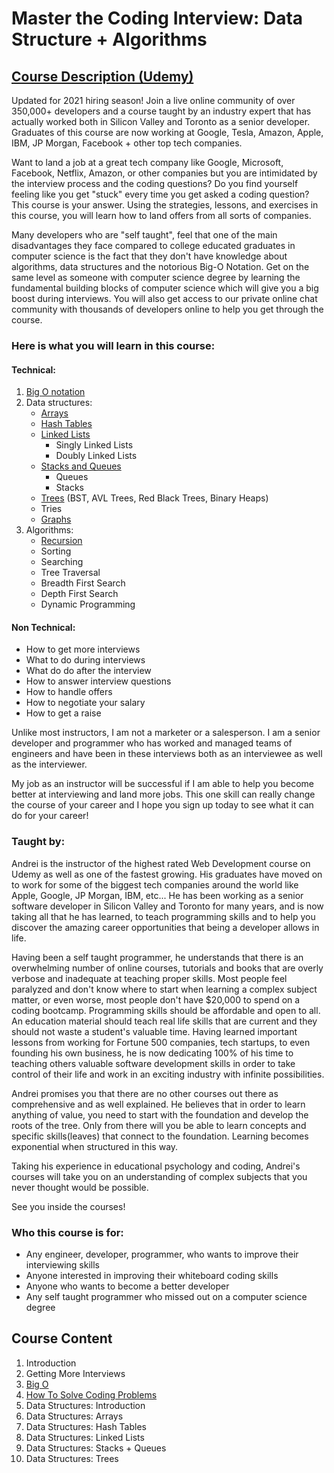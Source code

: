 # Master the Coding Interview: Data Structure + Algorithms

## [Course Description (Udemy)](https://www.udemy.com/course/master-the-coding-interview-data-structures-algorithms/)

Updated for 2021 hiring season! Join a live online community of over 350,000+ developers and a course taught by an industry expert that has actually worked both in Silicon Valley and Toronto as a senior developer. Graduates of this course are now working at Google, Tesla, Amazon, Apple, IBM, JP Morgan, Facebook + other top tech companies.

Want to land a job at a great tech company like Google, Microsoft, Facebook, Netflix, Amazon, or other companies but you are intimidated by the interview process and the coding questions? Do you find yourself feeling like you get "stuck" every time you get asked a coding question? This course is your answer. Using the strategies, lessons, and exercises in this course, you will learn how to land offers from all sorts of companies.

Many developers who are "self taught", feel that one of the main disadvantages they face compared to college educated graduates in computer science is the fact that they don't have knowledge about algorithms, data structures and the notorious Big-O Notation. Get on the same level as someone with computer science degree by learning the fundamental building blocks of computer science which will give you a big boost during interviews. You will also get access to our private online chat community with thousands of developers online to help you get through the course.

### Here is what you will learn in this course:

#### Technical:
1. [Big O notation](https://github.com/madigun697/prepare_coding_interview/tree/main/Section%203:%20Big%20O)
2. Data structures: 
	* [Arrays](https://github.com/madigun697/prepare_coding_interview/tree/main/Section%206:%20Data%20Structures:%20Arrays)
	* [Hash Tables](https://github.com/madigun697/prepare_coding_interview/tree/main/Section%207:%20Data%20Structures:%20Hash%20Tables)
	* [Linked Lists](https://github.com/madigun697/prepare_coding_interview/tree/main/Section%2008:%20Data%20Structures:%20Linked%20Lists)
		- Singly Linked Lists
		- Doubly Linked Lists
	* [Stacks and Queues](https://github.com/madigun697/prepare_coding_interview/tree/main/Section%2009:%20Data%20Structures:%20Stacks%20%2B%20Queues)
		- Queues
		- Stacks
	* [Trees](https://github.com/madigun697/prepare_coding_interview/tree/main/Section%2010:%20Data%20Structures:%20Trees) (BST, AVL Trees, Red Black Trees, Binary Heaps)
	* Tries
	* [Graphs](https://github.com/madigun697/prepare_coding_interview/tree/main/Section%2011:%20Data%20Structures:%20Graphs)
3. Algorithms: 
	* [Recursion](https://github.com/madigun697/prepare_coding_interview/tree/main/Section%2012:%20Algorithms:%20Recursion)
	* Sorting
	* Searching
	* Tree Traversal
	* Breadth First Search
	* Depth First Search
	* Dynamic Programming

#### Non Technical:
- How to get more interviews
- What to do during interviews
- What do do after the interview
- How to answer interview questions
- How to handle offers
- How to negotiate your salary
- How to get a raise

Unlike most instructors, I am not a marketer or a salesperson. I am a senior developer and programmer who has worked and managed teams of engineers and have been in these interviews both as an interviewee as well as the interviewer.

My job as an instructor will be successful if I am able to help you become better at interviewing and land more jobs. This one skill can really change the course of your career and I hope you sign up today to see what it can do for your career!

### Taught by: 

Andrei is the instructor of the highest rated Web Development course on Udemy as well as one of the fastest growing. His graduates have moved on to work for some of the biggest tech companies around the world like Apple, Google, JP Morgan, IBM, etc... He has been working as a senior software developer in Silicon Valley and Toronto for many years, and is now taking all that he has learned, to teach programming skills and to help you discover the amazing career opportunities that being a developer allows in life. 

Having been a self taught programmer, he understands that there is an overwhelming number of online courses, tutorials and books that are overly verbose and inadequate at teaching proper skills. Most people feel paralyzed and don't know where to start when learning a complex subject matter, or even worse, most people don't have $20,000 to spend on a coding bootcamp. Programming skills should be affordable and open to all. An education material should teach real life skills that are current and they should not waste a student's valuable time.   Having learned important lessons from working for Fortune 500 companies, tech startups, to even founding his own business, he is now dedicating 100% of his time to teaching others valuable software development skills in order to take control of their life and work in an exciting industry with infinite possibilities. 

Andrei promises you that there are no other courses out there as comprehensive and as well explained. He believes that in order to learn anything of value, you need to start with the foundation and develop the roots of the tree. Only from there will you be able to learn concepts and specific skills(leaves) that connect to the foundation. Learning becomes exponential when structured in this way. 

Taking his experience in educational psychology and coding, Andrei's courses will take you on an understanding of complex subjects that you never thought would be possible.  

See you inside the courses!

### Who this course is for:

- Any engineer, developer, programmer, who wants to improve their interviewing skills
- Anyone interested in improving their whiteboard coding skills
- Anyone who wants to become a better developer
- Any self taught programmer who missed out on a computer science degree

## Course Content

1. Introduction
2. Getting More Interviews
3. [Big O](https://github.com/madigun697/prepare_coding_interview/tree/main/Section%203:%20Big%20O)
4. [How To Solve Coding Problems](https://github.com/madigun697/prepare_coding_interview/tree/main/Section%204:%20How%20To%20Solve%20Coding%20Problems)
5. Data Structures: Introduction
6. Data Structures: Arrays
7. Data Structures: Hash Tables
8. Data Structures: Linked Lists
9. Data Structures: Stacks + Queues
10. Data Structures: Trees